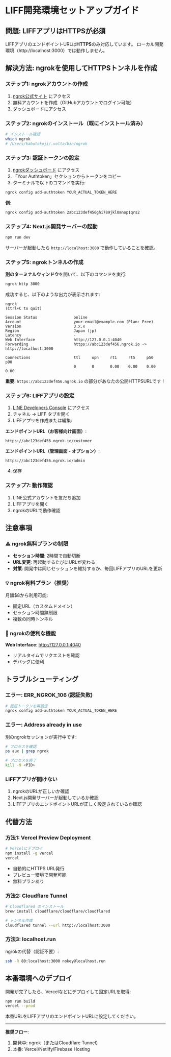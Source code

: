 # LIFF開発環境セットアップガイド

## 問題: LIFFアプリはHTTPSが必須

LIFFアプリのエンドポイントURLは**HTTPS**のみ対応しています。
ローカル開発環境（http://localhost:3000）では動作しません。

## 解決方法: ngrokを使用してHTTPSトンネルを作成

### ステップ1: ngrokアカウントの作成

1. [ngrok公式サイト](https://ngrok.com/) にアクセス
2. 無料アカウントを作成（GitHubアカウントでログイン可能）
3. ダッシュボードにアクセス

### ステップ2: ngrokのインストール（既にインストール済み）

```bash
# インストール確認
which ngrok
# /Users/kabutokoji/.volta/bin/ngrok
```

### ステップ3: 認証トークンの設定

1. [ngrokダッシュボード](https://dashboard.ngrok.com/get-started/your-authtoken) にアクセス
2. 「Your Authtoken」セクションからトークンをコピー
3. ターミナルで以下のコマンドを実行:

```bash
ngrok config add-authtoken YOUR_ACTUAL_TOKEN_HERE
```

**例**:
```bash
ngrok config add-authtoken 2abc123def456ghi789jkl0mnop1qrs2
```

### ステップ4: Next.js開発サーバーの起動

```bash
npm run dev
```

サーバーが起動したら `http://localhost:3000` で動作していることを確認。

### ステップ5: ngrokトンネルの作成

**別のターミナルウィンドウ**を開いて、以下のコマンドを実行:

```bash
ngrok http 3000
```

成功すると、以下のような出力が表示されます:

```
ngrok                                                           (Ctrl+C to quit)
                                                                                
Session Status                online                                            
Account                       your-email@example.com (Plan: Free)              
Version                       3.x.x                                             
Region                        Japan (jp)                                        
Latency                       -                                                 
Web Interface                 http://127.0.0.1:4040                            
Forwarding                    https://abc123def456.ngrok.io -> http://localhost:3000

Connections                   ttl     opn     rt1     rt5     p50     p90       
                              0       0       0.00    0.00    0.00    0.00
```

**重要**: `https://abc123def456.ngrok.io` の部分があなたの公開HTTPSURLです！

### ステップ6: LIFFアプリの設定

1. [LINE Developers Console](https://developers.line.biz/console/) にアクセス
2. チャネル → LIFF タブを開く
3. LIFFアプリを作成または編集:

**エンドポイントURL（お客様向け画面）**:
```
https://abc123def456.ngrok.io/customer
```

**エンドポイントURL（管理画面 - オプション）**:
```
https://abc123def456.ngrok.io/admin
```

4. 保存

### ステップ7: 動作確認

1. LINE公式アカウントを友だち追加
2. LIFFアプリを開く
3. ngrokのURLで動作確認

## 注意事項

### ⚠️ ngrok無料プランの制限

- **セッション時間**: 2時間で自動切断
- **URL変更**: 再起動するたびにURLが変わる
- **対策**: 開発中は同じセッションを維持するか、毎回LIFFアプリのURLを更新

### 💡 ngrok有料プラン（推奨）

月額$8から利用可能:
- 固定URL（カスタムドメイン）
- セッション時間無制限
- 複数の同時トンネル

### 🔧 ngrokの便利な機能

**Web Interface**: http://127.0.0.1:4040
- リアルタイムでリクエストを確認
- デバッグに便利

## トラブルシューティング

### エラー: ERR_NGROK_106 (認証失敗)

```bash
# 認証トークンを再設定
ngrok config add-authtoken YOUR_ACTUAL_TOKEN_HERE
```

### エラー: Address already in use

別のngrokセッションが実行中です:

```bash
# プロセスを確認
ps aux | grep ngrok

# プロセスを終了
kill -9 <PID>
```

### LIFFアプリが開けない

1. ngrokのURLが正しいか確認
2. Next.js開発サーバーが起動しているか確認
3. LIFFアプリのエンドポイントURLが正しく設定されているか確認

## 代替方法

### 方法1: Vercel Preview Deployment

```bash
# Vercelにデプロイ
npm install -g vercel
vercel
```

- 自動的にHTTPS URL発行
- プレビュー環境で開発可能
- 無料プランあり

### 方法2: Cloudflare Tunnel

```bash
# Cloudflared のインストール
brew install cloudflare/cloudflare/cloudflared

# トンネル作成
cloudflared tunnel --url http://localhost:3000
```

### 方法3: localhost.run

ngrokの代替（認証不要）:

```bash
ssh -R 80:localhost:3000 nokey@localhost.run
```

## 本番環境へのデプロイ

開発が完了したら、Vercelなどにデプロイして固定URLを取得:

```bash
npm run build
vercel --prod
```

本番URLをLIFFアプリのエンドポイントURLに設定してください。

---

**推奨フロー**:
1. 開発中: ngrok（またはCloudflare Tunnel）
2. 本番: Vercel/Netlify/Firebase Hosting
